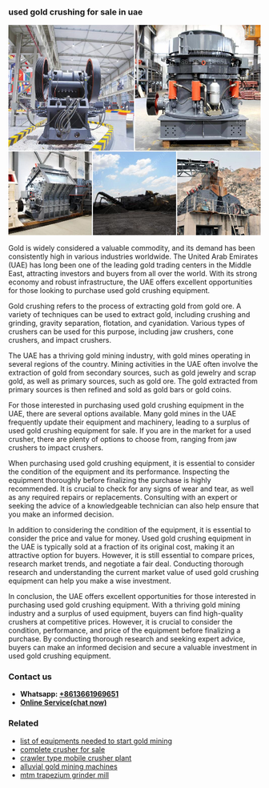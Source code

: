 <h3>used gold crushing for sale in uae</h3><img src='1708498489.jpg' alt=''><p>Gold is widely considered a valuable commodity, and its demand has been consistently high in various industries worldwide. The United Arab Emirates (UAE) has long been one of the leading gold trading centers in the Middle East, attracting investors and buyers from all over the world. With its strong economy and robust infrastructure, the UAE offers excellent opportunities for those looking to purchase used gold crushing equipment.</p><p>Gold crushing refers to the process of extracting gold from gold ore. A variety of techniques can be used to extract gold, including crushing and grinding, gravity separation, flotation, and cyanidation. Various types of crushers can be used for this purpose, including jaw crushers, cone crushers, and impact crushers.</p><p>The UAE has a thriving gold mining industry, with gold mines operating in several regions of the country. Mining activities in the UAE often involve the extraction of gold from secondary sources, such as gold jewelry and scrap gold, as well as primary sources, such as gold ore. The gold extracted from primary sources is then refined and sold as gold bars or gold coins.</p><p>For those interested in purchasing used gold crushing equipment in the UAE, there are several options available. Many gold mines in the UAE frequently update their equipment and machinery, leading to a surplus of used gold crushing equipment for sale. If you are in the market for a used crusher, there are plenty of options to choose from, ranging from jaw crushers to impact crushers.</p><p>When purchasing used gold crushing equipment, it is essential to consider the condition of the equipment and its performance. Inspecting the equipment thoroughly before finalizing the purchase is highly recommended. It is crucial to check for any signs of wear and tear, as well as any required repairs or replacements. Consulting with an expert or seeking the advice of a knowledgeable technician can also help ensure that you make an informed decision.</p><p>In addition to considering the condition of the equipment, it is essential to consider the price and value for money. Used gold crushing equipment in the UAE is typically sold at a fraction of its original cost, making it an attractive option for buyers. However, it is still essential to compare prices, research market trends, and negotiate a fair deal. Conducting thorough research and understanding the current market value of used gold crushing equipment can help you make a wise investment.</p><p>In conclusion, the UAE offers excellent opportunities for those interested in purchasing used gold crushing equipment. With a thriving gold mining industry and a surplus of used equipment, buyers can find high-quality crushers at competitive prices. However, it is crucial to consider the condition, performance, and price of the equipment before finalizing a purchase. By conducting thorough research and seeking expert advice, buyers can make an informed decision and secure a valuable investment in used gold crushing equipment.</p><h3>Contact us</h3><ul><li><strong>Whatsapp:&nbsp;<a href="https://wa.me/8613661969651">+8613661969651</a></strong></li><li><a href="https://swt.shibang-china.com/?git&amp;zhl&amp;used gold crushing for sale in uae"><strong>Online Service(chat now)</strong></a></li></ul><h3>Related</h3><ul><li><a href='list of equipments needed to start gold mining.md'>list of equipments needed to start gold mining</a></li><li><a href='complete crusher for sale.md'>complete crusher for sale</a></li><li><a href='crawler type mobile crusher plant.md'>crawler type mobile crusher plant</a></li><li><a href='alluvial gold mining machines.md'>alluvial gold mining machines</a></li><li><a href='mtm trapezium grinder mill.md'>mtm trapezium grinder mill</a></li></ul>